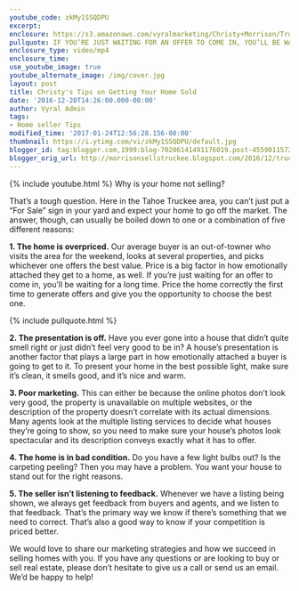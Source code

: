 ```yaml
---
youtube_code: zkMy1SSQDPU
excerpt:
enclosure: https://s3.amazonaws.com/vyralmarketing/Christy+Morrison/Truckee+Real+Estate+Agent+Christy%27s+tips+on+getting+your+home+sold.mp4
pullquote: IF YOU’RE JUST WAITING FOR AN OFFER TO COME IN, YOU’LL BE WAITING A LONG TIME.
enclosure_type: video/mp4
enclosure_time:
use_youtube_image: true
youtube_alternate_image: /img/cover.jpg
layout: post
title: Christy's Tips on Getting Your Home Sold
date: '2016-12-20T14:26:00.000-08:00'
author: Vyral Admin
tags:
- Home seller Tips
modified_time: '2017-01-24T12:56:28.156-08:00'
thumbnail: https://i.ytimg.com/vi/zkMy1SSQDPU/default.jpg
blogger_id: tag:blogger.com,1999:blog-70206141491176019.post-4559011572872753458
blogger_orig_url: http://morrisonsellstruckee.blogspot.com/2016/12/truckee-real-estate-agent-5-reasons_20.html
---
```

{% include youtube.html %}
Why is your home not selling?

That’s a tough question. Here in the Tahoe Truckee area, you can’t just put a “For Sale” sign in your yard and expect your home to go off the market. The answer, though, can usually be boiled down to one or a combination of five different reasons:

**1. The home is overpriced.** Our average buyer is an out-of-towner who visits the area for the weekend, looks at several properties, and picks whichever one offers the best value. Price is a big factor in how emotionally attached they get to a home, as well. If you’re just waiting for an offer to come in, you’ll be waiting for a long time. Price the home correctly the first time to generate offers and give you the opportunity to choose the best one.

{% include pullquote.html %}

**2. The presentation is off.** Have you ever gone into a house that didn’t quite smell right or just didn’t feel very good to be in? A house’s presentation is another factor that plays a large part in how emotionally attached a buyer is going to get to it. To present your home in the best possible light, make sure it’s clean, it smells good, and it’s nice and warm.

**3. Poor marketing.** This can either be because the online photos don’t look very good, the property is unavailable on multiple websites, or the description of the property doesn’t correlate with its actual dimensions. Many agents look at the multiple listing services to decide what houses they’re going to show, so you need to make sure your house’s photos look spectacular and its description conveys exactly what it has to offer.

**4. The home is in bad condition.** Do you have a few light bulbs out? Is the carpeting peeling? Then you may have a problem. You want your house to stand out for the right reasons.

**5. The seller isn’t listening to feedback.** Whenever we have a listing being shown, we always get feedback from buyers and agents, and we listen to that feedback. That’s the primary way we know if there’s something that we need to correct. That’s also a good way to know if your competition is priced better.

We would love to share our marketing strategies and how we succeed in selling homes with you. If you have any questions or are looking to buy or sell real estate, please don’t hesitate to give us a call or send us an email. We’d be happy to help!
